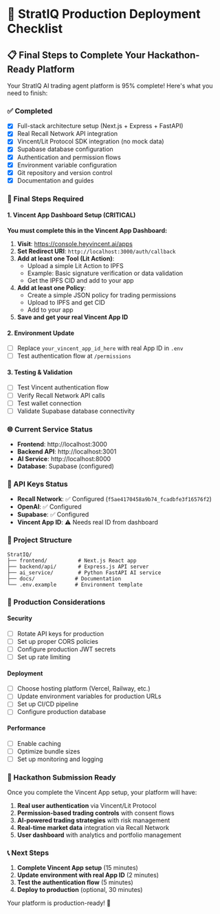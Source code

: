 # 🚀 StratIQ Production Deployment Checklist

## 📋 Final Steps to Complete Your Hackathon-Ready Platform

Your StratIQ AI trading agent platform is 95% complete! Here's what you need to finish:

### ✅ Completed
- [x] Full-stack architecture setup (Next.js + Express + FastAPI)
- [x] Real Recall Network API integration
- [x] Vincent/Lit Protocol SDK integration (no mock data)
- [x] Supabase database configuration
- [x] Authentication and permission flows
- [x] Environment variable configuration
- [x] Git repository and version control
- [x] Documentation and guides

### 🔄 Final Steps Required

#### 1. Vincent App Dashboard Setup (CRITICAL)
**You must complete this in the Vincent App Dashboard:**

1. **Visit**: https://console.heyvincent.ai/apps
2. **Set Redirect URI**: `http://localhost:3000/auth/callback`
3. **Add at least one Tool (Lit Action)**:
   - Upload a simple Lit Action to IPFS
   - Example: Basic signature verification or data validation
   - Get the IPFS CID and add to your app
4. **Add at least one Policy**:
   - Create a simple JSON policy for trading permissions
   - Upload to IPFS and get CID
   - Add to your app
5. **Save and get your real Vincent App ID**

#### 2. Environment Update
- [ ] Replace `your_vincent_app_id_here` with real App ID in `.env`
- [ ] Test authentication flow at `/permissions`

#### 3. Testing & Validation
- [ ] Test Vincent authentication flow
- [ ] Verify Recall Network API calls
- [ ] Test wallet connection
- [ ] Validate Supabase database connectivity

### 🌐 Current Service Status

- **Frontend**: http://localhost:3000
- **Backend API**: http://localhost:3001
- **AI Service**: http://localhost:8000
- **Database**: Supabase (configured)

### 🔑 API Keys Status

- **Recall Network**: ✅ Configured (`f5ae4170458a9b74_fcadbfe3f16576f2`)
- **OpenAI**: ✅ Configured
- **Supabase**: ✅ Configured
- **Vincent App ID**: ⚠️ Needs real ID from dashboard

### 📁 Project Structure
```
StratIQ/
├── frontend/          # Next.js React app
├── backend/api/       # Express.js API server
├── ai_service/        # Python FastAPI AI service
├── docs/             # Documentation
└── .env.example      # Environment template
```

### 🚨 Production Considerations

#### Security
- [ ] Rotate API keys for production
- [ ] Set up proper CORS policies
- [ ] Configure production JWT secrets
- [ ] Set up rate limiting

#### Deployment
- [ ] Choose hosting platform (Vercel, Railway, etc.)
- [ ] Update environment variables for production URLs
- [ ] Set up CI/CD pipeline
- [ ] Configure production database

#### Performance
- [ ] Enable caching
- [ ] Optimize bundle sizes
- [ ] Set up monitoring and logging

### 🎯 Hackathon Submission Ready

Once you complete the Vincent App setup, your platform will have:

1. **Real user authentication** via Vincent/Lit Protocol
2. **Permission-based trading controls** with consent flows
3. **AI-powered trading strategies** with risk management
4. **Real-time market data** integration via Recall Network
5. **User dashboard** with analytics and portfolio management

### 📞 Next Steps

1. **Complete Vincent App setup** (15 minutes)
2. **Update environment with real App ID** (2 minutes)
3. **Test the authentication flow** (5 minutes)
4. **Deploy to production** (optional, 30 minutes)

Your platform is production-ready! 🎉
